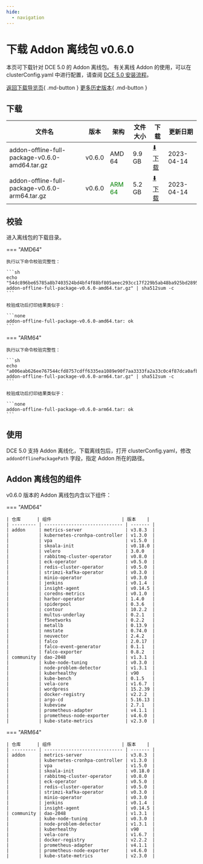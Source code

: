 ```yaml
---
hide:
  - navigation
---
```


# 下载 Addon 离线包 v0.6.0

本页可下载针对 DCE 5.0 的 Addon 离线包。
有关离线 Addon 的使用，可以在 clusterConfig.yaml 中进行配置，请查阅 [DCE 5.0 安装流程](../../install/index.md#_3)。

[返回下载导览页](../index.md#addon){ .md-button } [更多历史版本](./history.md){ .md-button }

## 下载

| 文件名 | 版本   | 架构  | 文件大小 | 下载 | 更新日期   |
| ----- | ----- | ----- | ------ | ---- | -------- |
| addon-offline-full-package-v0.6.0-amd64.tar.gz | v0.6.0 | AMD 64 | 9.9 GB   | [:arrow_down: 下载](https://qiniu-download-public.daocloud.io/DaoCloud_DigitalX_Addon/addon-offline-full-package-v0.6.0-amd64.tar.gz) | 2023-04-14 |
| addon-offline-full-package-v0.6.0-arm64.tar.gz | v0.6.0 | <font color="green">ARM 64</font> | 5.2 GB   | [:arrow_down: 下载](https://qiniu-download-public.daocloud.io/DaoCloud_DigitalX_Addon/addon-offline-full-package-v0.6.0-arm64.tar.gz) | 2023-04-14 |

## 校验

进入离线包的下载目录。

=== "AMD64"

    执行以下命令校验完整性：

    ```sh
    echo "54dc896be65785a8b7403524bd4bf4f88bf805aeec293cc17f229b5ab48ba925bd2895b8a51be2ce6a1cebb999918898c8d0ce74bc86f1d5567096485d8a708e  addon-offline-full-package-v0.6.0-amd64.tar.gz" | sha512sum -c
    ```

    校验成功后打印结果类似于：

    ```none
    addon-offline-full-package-v0.6.0-amd64.tar: ok
    ```

=== "ARM64"

    执行以下命令校验完整性：

    ```sh
    echo "a006eab626ee767544cfd8757cdff6335ea1089e90f7aa3333fa2a33c0c4f87dca0afb3c7275bce940fd76984257da0e577c58d951647527933b937dc7fffa46  addon-offline-full-package-v0.6.0-arm64.tar.gz" | sha512sum -c
    ```

    校验成功后打印结果类似于：

    ```none
    addon-offline-full-package-v0.6.0-arm64.tar: ok
    ```

## 使用

DCE 5.0 支持 Addon 离线化，下载离线包后，打开 clusterConfig.yaml，修改 `addonOfflinePackagePath` 字段，指定 Addon 所在的路径。

## Addon 离线包的组件

v0.6.0 版本的 Addon 离线包内含以下组件：

=== "AMD64"

    | 仓库      | 组件                          | 版本    |
    | --------- | ----------------------------- | ------- |
    | addon     | metrics-server                | v3.8.3  |
    |           | kubernetes-cronhpa-controller | v1.3.0  |
    |           | vpa                           | v1.5.0  |
    |           | skoala-init                   | v0.18.0 |
    |           | velero                        | 3.0.0   |
    |           | rabbitmq-cluster-operator     | v0.8.0  |
    |           | eck-operator                  | v0.5.0  |
    |           | redis-cluster-operator        | v0.5.0  |
    |           | strimzi-kafka-operator        | v0.3.0  |
    |           | minio-operator                | v0.3.0  |
    |           | jenkins                       | v0.1.4  |
    |           | insight-agent                 | v0.14.5 |
    |           | coredns-metrics               | v0.1.0  |
    |           | harbor-operator               | 1.4.0   |
    |           | spiderpool                    | 0.3.6   |
    |           | contour                       | 10.2.2  |
    |           | multus-underlay               | 0.2.1   |
    |           | f5networks                    | 0.2.2   |
    |           | metallb                       | 0.13.9  |
    |           | nmstate                       | 0.74.0  |
    |           | neuvector                     | 2.4.2   |
    |           | falco                         | 2.0.17  |
    |           | falco-event-generator         | 0.1.1   |
    |           | falco-exporter                | 0.8.2   |
    | community | dao-2048                      | v1.3.1  |
    |           | kube-node-tuning              | v0.3.0  |
    |           | node-problem-detector         | v1.3.1  |
    |           | kuberhealthy                  | v90     |
    |           | kube-bench                    | 0.1.5   |
    |           | vela-core                     | v1.6.7  |
    |           | wordpress                     | 15.2.39 |
    |           | docker-registry               | v2.2.2  |
    |           | argo-cd                       | 5.16.13 |
    |           | kubeview                      | 2.7.1   |
    |           | prometheus-adapter            | v4.1.1  |
    |           | prometheus-node-exporter      | v4.6.0  |
    |           | kube-state-metrics            | v2.3.0  |

=== "ARM64"

    | 仓库      | 组件                          | 版本    |
    | --------- | ----------------------------- | ------- |
    | addon     | metrics-server                | v3.8.3  |
    |           | kubernetes-cronhpa-controller | v1.3.0  |
    |           | vpa                           | v1.5.0  |
    |           | skoala-init                   | v0.18.0 |
    |           | rabbitmq-cluster-operator     | v0.8.0  |
    |           | eck-operator                  | v0.5.0  |
    |           | redis-cluster-operator        | v0.5.0  |
    |           | strimzi-kafka-operator        | v0.3.0  |
    |           | minio-operator                | v0.3.0  |
    |           | jenkins                       | v0.1.4  |
    |           | insight-agent                 | v0.14.5 |
    | community | dao-2048                      | v1.3.1  |
    |           | kube-node-tuning              | v0.3.0  |
    |           | node-problem-detector         | v1.3.1  |
    |           | kuberhealthy                  | v90     |
    |           | vela-core                     | v1.6.7  |
    |           | docker-registry               | v2.2.2  |
    |           | prometheus-adapter            | v4.1.1  |
    |           | prometheus-node-exporter      | v4.6.0  |
    |           | kube-state-metrics            | v2.3.0  |

